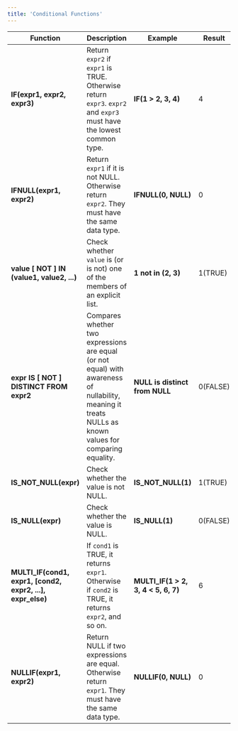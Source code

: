 ```yaml
---
title: 'Conditional Functions'
---
```


| Function                                                   | Description                                                                                                                                        | Example                                                                                     | Result                   |
|------------------------------------------------------------|----------------------------------------------------------------------------------------------------------------------------------------------------|---------------------------------------------------------------------------------------------|--------------------------|
| **IF(expr1, expr2, expr3)**                                | Return `expr2` if `expr1` is TRUE. Otherwise return `expr3`. `expr2` and `expr3` must have the lowest common type.                                 | **IF(1 > 2, 3, 4)**                                                                         | 4                        |
| **IFNULL(expr1, expr2)**                                   | Return `expr1` if it is not NULL. Otherwise return `expr2`. They must have the same data type.                                                     | **IFNULL(0, NULL)**                                                                         | 0                        |
| **value [ NOT ] IN (value1, value2, ...)**                 | Check whether `value` is (or is not) one of the members of an explicit list.                                                                         | **1 not in (2, 3)**                                                                         | 1(TRUE)                  |
| **expr IS [ NOT ] DISTINCT FROM expr2**                    | Compares whether two expressions are equal (or not equal) with awareness of nullability, meaning it treats NULLs as known values for comparing equality. | **NULL is distinct from NULL** | 0(FALSE) |
| **IS_NOT_NULL(expr)**                                      | Check whether the value is not NULL.                                                                                                               | **IS_NOT_NULL(1)**                                                                          | 1(TRUE)                  |
| **IS_NULL(expr)**                                          | Check whether the value is NULL.                                                                                                                   | **IS_NULL(1)**                                                                              | 0(FALSE)                 |
| **MULTI_IF(cond1, expr1, [cond2, expr2, ...], expr_else)** | If `cond1` is TRUE, it returns `expr1`. Otherwise if `cond2` is TRUE, it returns `expr2`, and so on.                                               | **MULTI_IF(1 > 2, 3, 4 < 5, 6, 7)**                                                         | 6                        |
| **NULLIF(expr1, expr2)**                                   | Return NULL if two expressions are equal. Otherwise return `expr1`. They must have the same data type.                                             | **NULLIF(0, NULL)**                                                                         | 0                        |
